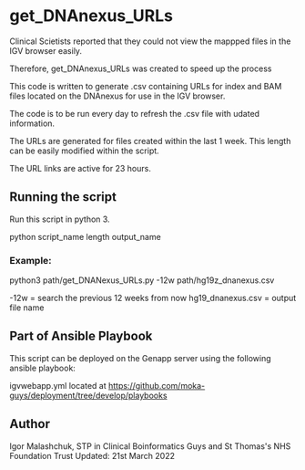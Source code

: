 # get_DNAnexus_URLs


Clinical Scietists reported that they could not view the mappped files in the IGV browser easily. 

Therefore, get_DNAnexus_URLs was created to speed up the process

This code is written to generate .csv containing URLs for index and BAM files located on the DNAnexus for use in the IGV browser. 

The code is to be run every day to refresh the .csv file with udated information. 

The URLs are generated for files created within the last 1 week. This length can be easily modified within the script. 

The URL links are active for 23 hours.

## Running the script

Run this script in python 3. 

python script\_name length output\_name

### Example:

python3 path/get\_DNANexus\_URLs.py -12w path/hg19z_dnanexus.csv

-12w = search the previous 12 weeks from now
hg19_dnanexus.csv = output file name

## Part of Ansible Playbook

This script can be deployed on the Genapp server using the following ansible playbook:

igvwebapp.yml located at https://github.com/moka-guys/deployment/tree/develop/playbooks

## Author
Igor Malashchuk, 
STP in Clinical Boinformatics
Guys and St Thomas's NHS Foundation Trust
Updated: 21st March 2022 
